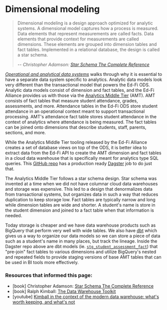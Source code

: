 # Dimensional modeling

> Dimensional modeling is a design approach optimized for analytic systems. A dimensional model captures how a process is measured. Data elements that represent measurements are called facts. Data elements that provide context for measurements are called dimensions. These elements are grouped into dimension tables and fact tables. Implemented in a relational database, the design is called a star schema.
>
> -- <cite>Christopher Adamson: <ins>[Star Schema The Complete Reference](https://www.amazon.com/Schema-Complete-Reference-Christopher-Adamson/dp/0071744320)</ins></cite>


[*Operational and analytical data systems*](./operational_and_analytical_data_systems.md) walks through why it is essential to have a separate data system specific to analytics. Analytic data models look very different than the transactional model that powers the Ed-Fi ODS. Analytic data models consist of dimension and fact tables, and the Ed-Fi Alliance provides us with those via the [Analytics Middle Tier](https://techdocs.ed-fi.org/display/EDFITOOLS/Analytics+Middle+Tier) (AMT). AMT consists of fact tables that measure student attendance, grades, assessments, and more. Attendance tables in the Ed-Fi ODS store student attendance in an operational context meant to support transactional processing. AMT's attendance fact table stores student attendance in the context of analytics where attendance is being measured. The fact tables can be joined onto dimensions that describe students, staff, parents, sections, and more.

While the Analytics Middle Tier tooling released by the Ed-Fi Alliance creates a set of database views on top of the ODS, it is better idea to extract data from the Ed-Fi API to create the AMT dimension and fact tables in a cloud data warehouse that is specifically meant for analytics type SQL queries. This [GitHub repo](https://github.com/K12-Analytics-Engineering/dagster-edfi-api-to-bq-amt) has a production ready [Dagster](https://dagster.io/) job to do just that.

The Analytics Middle Tier follows a star schema design. Star schema was invented at a time when we did not have columnar cloud data warehouses and storage was expensive. This led to a design that denormalizes data from transactional systems, but organizes data in such a way that reduces duplication to keep storage low. Fact tables are typically narrow and long while dimension tables are wide and shorter. A student's name is store in the student dimension and joined to a fact table when that information is needed.

Today storage is cheaper and we have data warehouse products such as BigQuery that perform very well with wide tables. We also have [dbt](https://www.getdbt.com/) which gives us a way to organize our data models so we can store a piece of data such as a student's name in many places, but track the lineage. Inside the Dagster repo above are dbt models (ie. [`stg_student_assessment_fact`](https://github.com/K12-Analytics-Engineering/dagster-edfi-api-to-bq-amt/blob/master/project_dbt/models/staging/stg_student_assessment_fact.sql)) that "pre-join" fact tables to various dimensions and utilize BigQuery's nested and repeated fields to provide staging versions of base AMT tables that can be used in BI tools more effectively.




### Resources that informed this page:
* [book] Christopher Adamson: <ins>[Star Schema The Complete Reference](https://www.amazon.com/Schema-Complete-Reference-Christopher-Adamson/dp/0071744320)</ins>
* [book] Ralph Kimball: <ins>[The Data Warehouse Toolkit](https://www.amazon.com/Data-Warehouse-Toolkit-Definitive-Dimensional/dp/1118530802)</ins>
* [youtube] [Kimball in the context of the modern data warehouse: what's worth keeping, and what's not](https://youtu.be/3OcS2TMXELU)
